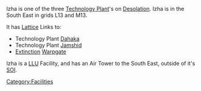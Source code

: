 Izha is one of the three [Technology
Plant](Technology_Plant.md "wikilink")'s on
[Desolation](Desolation.md "wikilink"). Izha is in the South East in grids
L13 and M13.

It has [Lattice](Lattice.md "wikilink") Links to:

- Technology Plant [Dahaka](Dahaka.md "wikilink")
- Technology Plant [Jamshid](Jamshid.md "wikilink")
- [Extinction](Extinction.md "wikilink") [Warpgate](Warpgate.md "wikilink")

Izha is a [LLU](LLU.md "wikilink") Facility, and has an Air Tower to the
South East, outside of it's [SOI](SOI.md "wikilink").

[Category:Facilities](Category:Facilities.md "wikilink")
